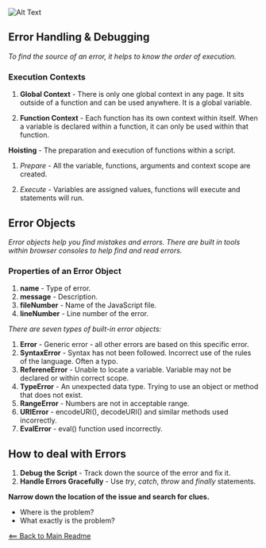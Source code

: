 ![Alt Text](https://www.simplilearn.com/ice9/free_resources_article_thumb/X_Reasons_to_learn_Javascript.jpg)

## Error Handling & Debugging

*To find the source of an error, it helps to know the order of execution.*

### Execution Contexts

1. **Global Context** - There is only one global context in any page. It sits outside of a function and can be used anywhere. It is a global variable.

1. **Function Context** - Each function has its own context within itself. When a variable is declared within a function, it can only be used within that function.

**Hoisting** - The preparation and execution of functions within a script. 

1. *Prepare* - All the variable, functions, arguments and context scope are created.

1. *Execute* - Variables are assigned values, functions will execute and statements will run. 

## Error Objects

*Error objects help you find mistakes and errors. There are built in tools within browser consoles to help find and read errors.*

### Properties of an Error Object

1. **name** - Type of error.
1. **message** - Description.
1. **fileNumber** - Name of the JavaScript file.
1. **lineNumber** - Line number of the error.

*There are seven types of built-in error objects:*

1. **Error** - Generic error - all other errors are based on this specific error.
1. **SyntaxError** - Syntax has not been followed. Incorrect use of the rules of the language. Often a typo.
1. **RefereneError** - Unable to locate a variable. Variable may not be declared or within correct scope.
1. **TypeError** - An unexpected data type. Trying to use an object or method that does not exist.  
1. **RangeError** - Numbers are not in acceptable range.
1. **URIError** - encodeURI(), decodeURI() and similar methods used incorrectly.
1. **EvalError** - eval() function used incorrectly.

## How to deal with Errors

1. **Debug the Script** - Track down the source of the error and fix it.
1. **Handle Errors Gracefully** - Use *try*, *catch*, *throw* and *finally* statements.

**Narrow down the location of the issue and search for clues.**

- Where is the problem?
- What exactly is the problem?


[<== Back to Main Readme](README.md)